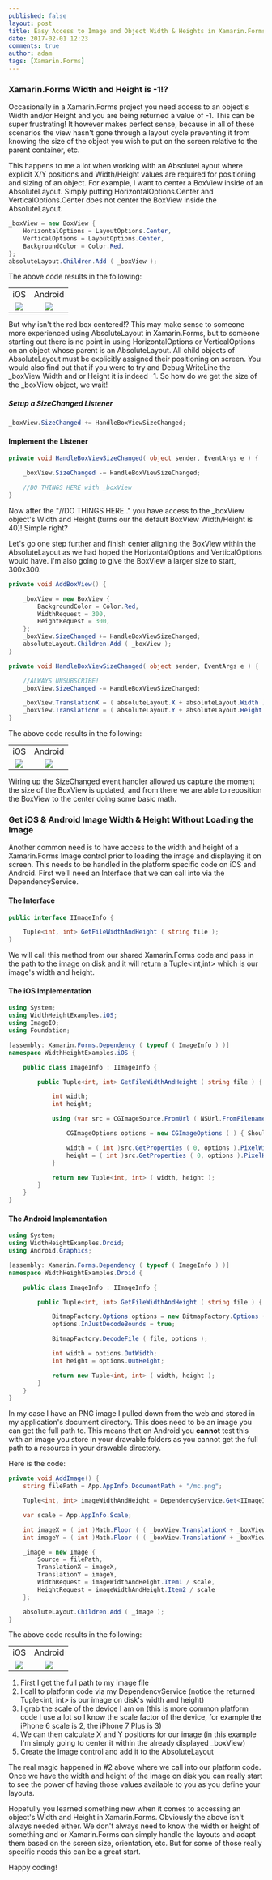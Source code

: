```yaml
---
published: false
layout: post
title: Easy Access to Image and Object Width & Heights in Xamarin.Forms
date: 2017-02-01 12:23
comments: true
author: adam
tags: [Xamarin.Forms]
---
```

### Xamarin.Forms Width and Height is -1!?
Occasionally in a Xamarin.Forms project you need access to an object's Width and/or Height and you are being returned a value of -1.  This can be super frustrating!  It however makes perfect sense, because in all of these scenarios the view hasn't gone through a layout cycle preventing it from knowing the size of the object you wish to put on the screen relative to the parent container, etc.

This happens to me a lot when working with an AbsoluteLayout where explicit X/Y positions and Width/Height values are required for positioning and sizing of an object.  For example, I want to center a BoxView inside of an AbsoluteLayout.  Simply putting HorizontalOptions.Center and VerticalOptions.Center does not center the BoxView inside the AbsoluteLayout.

```csharp
_boxView = new BoxView {
	HorizontalOptions = LayoutOptions.Center,
	VerticalOptions = LayoutOptions.Center,
	BackgroundColor = Color.Red,
};
absoluteLayout.Children.Add ( _boxView );
```

The above code results in the following:
<div style="margin: 0px auto;">
<table style="margin: 0px auto;">
	<tr>
		<td align="center">iOS</td>
		<td align="center">Android</td>
	</tr>
	<tr>
		<td align="center"><img src="{{site.baseurl}}/images/2017-02-01/iOS-boxview.jpg" /></td>
		<td align="center"><img src="{{site.baseurl}}/images/2017-02-01/droid-boxview.jpg" /></td>
	</tr>
</table>
</div>

But why isn't the red box centered!?  This may make sense to someone more experienced using AbsoluteLayout in Xamarin.Forms, but to someone starting out there is no point in using HorizontalOptions or VerticalOptions on an object whose parent is an AbsoluteLayout.  All child objects of AbsoluteLayout must be explicitly assigned their positioning on screen.  You would also find out that if you were to try and Debug.WriteLine the _boxView Width and or Height it is indeed -1.    So how do we get the size of the _boxView object, we wait!

##### Setup a SizeChanged Listener
```csharp
_boxView.SizeChanged += HandleBoxViewSizeChanged;
```
#### Implement the Listener
```csharp
private void HandleBoxViewSizeChanged( object sender, EventArgs e ) {

	_boxView.SizeChanged -= HandleBoxViewSizeChanged;

	//DO THINGS HERE with _boxView
}
```
Now after the "//DO THINGS HERE.." you have access to the _boxView object's Width and Height (turns our the default BoxView Width/Height is 40)!  Simple right?

Let's go one step further and finish center aligning the BoxView within the AbsoluteLayout as we had hoped the HorizontalOptions and VerticalOptions would have.  I'm also going to give the BoxView a larger size to start, 300x300.

```csharp
private void AddBoxView() {

	_boxView = new BoxView {
		BackgroundColor = Color.Red,
		WidthRequest = 300,
		HeightRequest = 300,
	};
	_boxView.SizeChanged += HandleBoxViewSizeChanged;
	absoluteLayout.Children.Add ( _boxView );
}

private void HandleBoxViewSizeChanged( object sender, EventArgs e ) {

	//ALWAYS UNSUBSCRIBE!
	_boxView.SizeChanged -= HandleBoxViewSizeChanged;

	_boxView.TranslationX = ( absoluteLayout.X + absoluteLayout.Width ) / 2 - ( _boxView.Width / 2 );
	_boxView.TranslationY = ( absoluteLayout.Y + absoluteLayout.Height ) / 2 - ( _boxView.Height / 2 );
}
```

The above code results in the following:
<div style="margin: 0px auto;">
<table style="margin: 0px auto;">
	<tr>
		<td align="center">iOS</td>
		<td align="center">Android</td>
	</tr>
	<tr>
		<td align="center"><img src="{{site.baseurl}}/images/2017-02-01/iOS-boxview2.jpg" /></td>
		<td align="center"><img src="{{site.baseurl}}/images/2017-02-01/droid-boxview2.jpg" /></td>
	</tr>
</table>
</div>

Wiring up the SizeChanged event handler allowed us capture the moment the size of the BoxView is updated, and from there we are able to reposition the BoxView to the center doing some basic math.

### Get iOS & Android Image Width & Height Without Loading the Image
Another common need is to have access to the width and height of a Xamarin.Forms Image control prior to loading the image and displaying it on screen.  This needs to be handled in the platform specific code on iOS and Android.  First we'll need an Interface that we can call into via the DependencyService.

#### The Interface
```csharp
public interface IImageInfo {

	Tuple<int, int> GetFileWidthAndHeight ( string file );
}
```

We will call this method from our shared Xamarin.Forms code and pass in the path to the image on disk and it will return a Tuple<int,int> which is our image's width and height.

#### The iOS Implementation
```csharp
using System;
using WidthHeightExamples.iOS;
using ImageIO;
using Foundation;

[assembly: Xamarin.Forms.Dependency ( typeof ( ImageInfo ) )]
namespace WidthHeightExamples.iOS {

	public class ImageInfo : IImageInfo {

		public Tuple<int, int> GetFileWidthAndHeight ( string file ) {

			int width;
			int height;

			using (var src = CGImageSource.FromUrl ( NSUrl.FromFilename ( file ) )) {

				CGImageOptions options = new CGImageOptions ( ) { ShouldCache = false };

				width = ( int )src.GetProperties ( 0, options ).PixelWidth;
				height = ( int )src.GetProperties ( 0, options ).PixelHeight;
			}

			return new Tuple<int, int> ( width, height );
		}
	}
}
```

#### The Android Implementation
```csharp
using System;
using WidthHeightExamples.Droid;
using Android.Graphics;

[assembly: Xamarin.Forms.Dependency ( typeof ( ImageInfo ) )]
namespace WidthHeightExamples.Droid {

	public class ImageInfo : IImageInfo {

		public Tuple<int, int> GetFileWidthAndHeight ( string file ) {

			BitmapFactory.Options options = new BitmapFactory.Options ( );
			options.InJustDecodeBounds = true;

			BitmapFactory.DecodeFile ( file, options );

			int width = options.OutWidth;
			int height = options.OutHeight;

			return new Tuple<int, int> ( width, height );
		}
	}
}
```

In my case I have an PNG image I pulled down from the web and stored in my application's document directory.  This does need to be an image you can get the full path to.  This means that on Android you **cannot** test this with an image you store in your drawable folders as you cannot get the full path to a resource in your drawable directory.

Here is the code:
```csharp
private void AddImage() {
	string filePath = App.AppInfo.DocumentPath + "/mc.png";

	Tuple<int, int> imageWidthAndHeight = DependencyService.Get<IImageInfo> ( ).GetFileWidthAndHeight ( filePath );

	var scale = App.AppInfo.Scale;

	int imageX = ( int )Math.Floor ( ( _boxView.TranslationX + _boxView.Width / 2 ) - ( ( imageWidthAndHeight.Item1 / scale) / 2 ) );
	int imageY = ( int )Math.Floor ( ( _boxView.TranslationY + _boxView.Height / 2 ) - ( ( imageWidthAndHeight.Item2 / scale ) / 2 ) );

	_image = new Image {
		Source = filePath,
		TranslationX = imageX,
		TranslationY = imageY,
		WidthRequest = imageWidthAndHeight.Item1 / scale,
		HeightRequest = imageWidthAndHeight.Item2 / scale
	};

	absoluteLayout.Children.Add ( _image );
}
```

The above code results in the following:
<div style="margin: 0px auto;">
<table style="margin: 0px auto;">
	<tr>
		<td align="center">iOS</td>
		<td align="center">Android</td>
	</tr>
	<tr>
		<td align="center"><img src="{{site.baseurl}}/images/2017-02-01/iOS-boxview3.jpg" /></td>
		<td align="center"><img src="{{site.baseurl}}/images/2017-02-01/droid-boxview3.jpg" /></td>
	</tr>
</table>
</div>

1. First I get the full path to my image file
2. I call to platform code via my DependencyService (notice the returned Tuple<int, int> is our image on disk's width and height)
3. I grab the scale of the device I am on (this is more common platform code I use a lot so I know the scale factor of the device, for example the iPhone 6 scale is 2, the iPhone 7 Plus is 3)
4. We can then calculate X and Y positions for our image (in this example I'm simply going to center it within the already displayed _boxView)
5. Create the Image control and add it to the AbsoluteLayout

The real magic happened in #2 above where we call into our platform code.  Once we have the width and height of the image on disk you can really start to see the power of having those values available to you as you define your layouts.

Hopefully you learned something new when it comes to accessing an object's Width and Height in Xamarin.Forms.  Obviously the above isn't always needed either.  We don't always need to know the width or height of something and or Xamarin.Forms can simply handle the layouts and adapt them based on the screen size, orientation, etc.  But for some of those really specific needs this can be a great start.

Happy coding!
